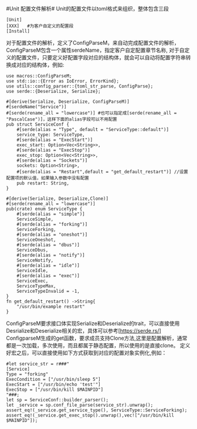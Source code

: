 #Unit 配置文件解析#
Unit的配置文件以toml格式来组织，整体包含三段
```
[Unit]
[XXX]   #为客户自定义的配置段
[Install]
```
对于配置文件的解析，定义了ConfigParseM，来自动完成配置文件的解析，ConfigParseM包含一个属性serdeName，指定客户自定配置章节名称,
对于自定义的配置文件，只要定义好配置字段对应的结构体，就会可以自动将配置字符串转换成对应的结构体，例如:

```
use macros::ConfigParseM;
use std::io::{Error as IoError, ErrorKind};
use utils::config_parser::{toml_str_parse, ConfigParse};
use serde::{Deserialize, Serialize};

#[derive(Serialize, Deserialize, ConfigParseM)]
#[serdeName("Service")]
#[serde(rename_all = "lowercase")] #也可以指定成[serde(rename_all = "PascalCase")]，这样下面的alias字段可以不用配置
pub struct ServiceConf {
    #[serde(alias = "Type", default = "ServiceType::default")]
    service_type: ServiceType,
    #[serde(alias = "ExecStart")]
    exec_start: Option<Vec<String>>,
    #[serde(alias = "ExecStop")]
    exec_stop: Option<Vec<String>>,
    #[serde(alias = "Sockets")]
    sockets: Option<String>,
    #[serde(alias = "Restart",default = "get_default_restart")] //设置配置项的默认值，如果输入参数中没有配置
    pub restart: String,
}

#[derive(Serialize, Deserialize,Clone)]
#[serde(rename_all = "lowercase")]
pub(crate) enum ServiceType {
    #[serde(alias = "simple")]
    ServiceSimple,
    #[serde(alias = "forking")]
    ServiceForking,
    #[serde(alias = "oneshot")]
    ServiceOneshot,
    #[serde(alias = "dbus")]
    ServiceDbus,
    #[serde(alias = "notify")]
    ServiceNotify,
    #[serde(alias = "idle")]
    ServiceIdle,
    #[serde(alias = "exec")]
    ServiceExec,
    ServiceTypeMax,
    ServiceTypeInvalid = -1,
}
fn get_default_restart() ->String{
    "/usr/bin/example restart"
}
```

ConfigParseM要求接口体实现Serialize和Deserialize的trait，可以直接使用Desrialize和Deserialize相关的宏，具体可以参考[https://serde.rs/]
ConfigparseM生成的get函数，要求成员支持Clone方法,这里是配置解析，通常都是一次加载，多次使用，而且都属于静态配置，所以使用的是直接clone。
定义好宏之后，可以直接使用如下方式获取到对应的配置对象实例化,例如：

```
#let service_str = r###"
[Service]
Type = "forking"
ExecCondition = ["/usr/bin/sleep 5"]
ExecStart = ["/usr/bin/echo 'test'"]
ExecStop = ["/usr/bin/kill $MAINPID"]
"###;
let sp = ServiceConf::builder_parser();
let _service = sp.conf_file_parse(service_str).unwrap();
assert_eq!(_service.get_service_type(), ServiceType::ServiceForking);
assert_eq!(_service.get_exec_stop().unwrap(),vec!["/usr/bin/kill $MAINPID"]);
```
